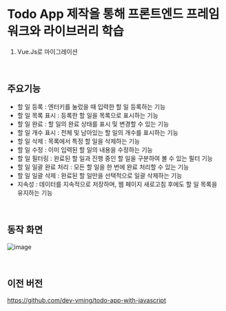 # Todo App 제작을 통해 프론트엔드 프레임워크와 라이브러리 학습
1. Vue.Js로 마이그레이션

</br>

## 주요기능
- 할 일 등록 : 엔터키를 눌렀을 때 입력한 할 일 등록하는 기능
- 할 일 목록 표시 : 등록한 할 일을 목록으로 표시하는 기능
- 할 일 완료 : 할 일의 완료 상태를 표시 및 변경할 수 있는 기능
- 할 일 개수 표시 : 전체 및 남아있는 할 일의 개수를 표시하는 기능
- 할 일 삭제 : 목록에서 특정 할 일을 삭제하는 기능
- 할 일 수정 : 이미 입력된 할 일의 내용을 수정하는 기능
- 할 일 필터링 : 완료된 할 일과 진행 중인 할 일을 구분하여 볼 수 있는 필터 기능
- 할 일 일괄 완료 처리 : 모든 할 일을 한 번에 완료 처리할 수 있는 기능
- 할 일 일괄 삭제 : 완료된 할 일만을 선택적으로 일괄 삭제하는 기능
- 지속성 : 데이터를 지속적으로 저장하며, 웹 페이지 새로고침 후에도 할 일 목록을 유지하는 기능

</br>

## 동작 화면
![image](https://github.com/user-attachments/assets/7557bbf8-2548-403c-8447-f3be3dcc0302)

</br>

## 이전 버전
https://github.com/dev-vming/todo-app-with-javascript
